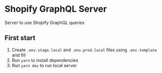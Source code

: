 # Shopify GraphQL Server
Server to use Shopify GraphQL queries

## First start

1. Create `.env.stage.local` and `.env.prod.local` files using `.env.template` and fill
2. Run `yarn` to install dependencies
3. Run `yarn dev` to run local server